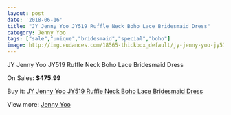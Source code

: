 ```yaml
---
layout: post
date: '2018-06-16'
title: "JY Jenny Yoo JY519 Ruffle Neck Boho Lace Bridesmaid Dress"
category: Jenny Yoo
tags: ["sale","unique","bridesmaid","special","boho"]
image: http://img.eudances.com/18565-thickbox_default/jy-jenny-yoo-jy519-ruffle-neck-boho-lace-bridesmaid-dress.jpg
---
```

JY Jenny Yoo JY519 Ruffle Neck Boho Lace Bridesmaid Dress

On Sales: **$475.99**
<a href="https://www.eudances.com/en/jenny-yoo/5497-jy-jenny-yoo-jy519-ruffle-neck-boho-lace-bridesmaid-dress.html"><amp-img layout="responsive" width="600" height="600" src="//img.eudances.com/18565-thickbox_default/jy-jenny-yoo-jy519-ruffle-neck-boho-lace-bridesmaid-dress.jpg" alt="JY Jenny Yoo JY519 Ruffle Neck Boho Lace Bridesmaid Dress 0" /></a>
<a href="https://www.eudances.com/en/jenny-yoo/5497-jy-jenny-yoo-jy519-ruffle-neck-boho-lace-bridesmaid-dress.html"><amp-img layout="responsive" width="600" height="600" src="//img.eudances.com/18566-thickbox_default/jy-jenny-yoo-jy519-ruffle-neck-boho-lace-bridesmaid-dress.jpg" alt="JY Jenny Yoo JY519 Ruffle Neck Boho Lace Bridesmaid Dress 1" /></a>

Buy it: [JY Jenny Yoo JY519 Ruffle Neck Boho Lace Bridesmaid Dress](https://www.eudances.com/en/jenny-yoo/5497-jy-jenny-yoo-jy519-ruffle-neck-boho-lace-bridesmaid-dress.html "JY Jenny Yoo JY519 Ruffle Neck Boho Lace Bridesmaid Dress")

View more: [Jenny Yoo](https://www.eudances.com/en/63-Jenny-Yoo "Jenny Yoo")